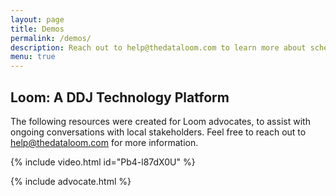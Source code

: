```yaml
---
layout: page
title: Demos
permalink: /demos/
description: Reach out to help@thedataloom.com to learn more about scheduling a demo for you or your team.
menu: true
---
```


## Loom: A DDJ Technology Platform

The following resources were created for Loom advocates, to assist with ongoing conversations with local stakeholders. Feel free to reach out to <a href="mailto:help@thedataloom.com">help@thedataloom.com</a> for more information.

{% include video.html id="Pb4-l87dX0U" %}

{% include advocate.html %}
